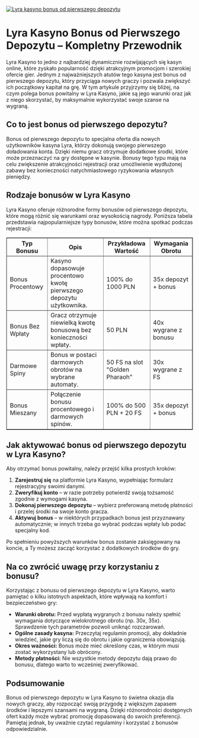 [![Lyra kasyno bonus od pierwszego depozytu](https://123-caf.pages.dev/gitsignup.png)](https://vrmoo.ru/Bt82HjjY)

<h1>Lyra Kasyno Bonus od Pierwszego Depozytu – Kompletny Przewodnik</h1> <p>Lyra Kasyno to jedno z najbardziej dynamicznie rozwijających się kasyn online, które zyskało popularność dzięki atrakcyjnym promocjom i szerokiej ofercie gier. Jednym z najważniejszych atutów tego kasyna jest bonus od pierwszego depozytu, który przyciąga nowych graczy i pozwala zwiększyć ich początkowy kapitał na grę. W tym artykule przyjrzymy się bliżej, na czym polega bonus powitalny w Lyra Kasyno, jakie są jego warunki oraz jak z niego skorzystać, by maksymalnie wykorzystać swoje szanse na wygraną.</p>  <h2>Co to jest bonus od pierwszego depozytu?</h2> <p>Bonus od pierwszego depozytu to specjalna oferta dla nowych użytkowników kasyna Lyra, którzy dokonują swojego pierwszego doładowania konta. Dzięki niemu gracz otrzymuje dodatkowe środki, które może przeznaczyć na gry dostępne w kasynie. Bonusy tego typu mają na celu zwiększenie atrakcyjności rejestracji oraz umożliwienie wydłużonej zabawy bez konieczności natychmiastowego ryzykowania własnych pieniędzy.</p>  <h2>Rodzaje bonusów w Lyra Kasyno</h2> <p>Lyra Kasyno oferuje różnorodne formy bonusów od pierwszego depozytu, które mogą różnić się warunkami oraz wysokością nagrody. Poniższa tabela przedstawia najpopularniejsze typy bonusów, które można spotkać podczas rejestracji:</p>  <table border="1" cellpadding="8" cellspacing="0">   <thead>     <tr>       <th>Typ Bonusu</th>       <th>Opis</th>       <th>Przykładowa Wartość</th>       <th>Wymagania Obrotu</th>     </tr>   </thead>   <tbody>     <tr>       <td>Bonus Procentowy</td>       <td>Kasyno dopasowuje procentowo kwotę pierwszego depozytu użytkownika.</td>       <td>100% do 1000 PLN</td>       <td>35x depozyt + bonus</td>     </tr>     <tr>       <td>Bonus Bez Wpłaty</td>       <td>Gracz otrzymuje niewielką kwotę bonusową bez konieczności wpłaty.</td>       <td>50 PLN</td>       <td>40x wygrane z bonusu</td>     </tr>     <tr>       <td>Darmowe Spiny</td>       <td>Bonus w postaci darmowych obrotów na wybrane automaty.</td>       <td>50 FS na slot "Golden Pharaoh"</td>       <td>30x wygrane z FS</td>     </tr>     <tr>       <td>Bonus Mieszany</td>       <td>Połączenie bonusu procentowego i darmowych spinów.</td>       <td>100% do 500 PLN + 20 FS</td>       <td>35x depozyt + bonus</td>     </tr>   </tbody> </table>  <h2>Jak aktywować bonus od pierwszego depozytu w Lyra Kasyno?</h2> <p>Aby otrzymać bonus powitalny, należy przejść kilka prostych kroków:</p> <ol>   <li><strong>Zarejestruj się</strong> na platformie Lyra Kasyno, wypełniając formularz rejestracyjny swoimi danymi.</li>   <li><strong>Zweryfikuj konto</strong> – w razie potrzeby potwierdź swoją tożsamość zgodnie z wymogami kasyna.</li>   <li><strong>Dokonaj pierwszego depozytu</strong> – wybierz preferowaną metodę płatności i przelej środki na swoje konto gracza.</li>   <li><strong>Aktywuj bonus</strong> – w niektórych przypadkach bonus jest przyznawany automatycznie; w innych trzeba go wybrać podczas wpłaty lub podać specjalny kod.</li> </ol> <p>Po spełnieniu powyższych warunków bonus zostanie zaksięgowany na koncie, a Ty możesz zacząć korzystać z dodatkowych środków do gry.</p>  <h2>Na co zwrócić uwagę przy korzystaniu z bonusu?</h2> <p>Korzystając z bonusu od pierwszego depozytu w Lyra Kasyno, warto pamiętać o kilku istotnych aspektach, które wpływają na komfort i bezpieczeństwo gry:</p> <ul>   <li><strong>Warunki obrotu:</strong> Przed wypłatą wygranych z bonusu należy spełnić wymagania dotyczące wielokrotnego obrotu (np. 30x, 35x). Sprawdzenie tych parametrów pozwoli uniknąć rozczarowań.</li>   <li><strong>Ogólne zasady kasyna:</strong> Przeczytaj regulamin promocji, aby dokładnie wiedzieć, jakie gry liczą się do obrotu i jakie ograniczenia obowiązują.</li>   <li><strong>Okres ważności:</strong> Bonus może mieć określony czas, w którym musi zostać wykorzystany lub obrócony.</li>   <li><strong>Metody płatności:</strong> Nie wszystkie metody depozytu dają prawo do bonusu, dlatego warto to wcześniej zweryfikować.</li> </ul>  <h2>Podsumowanie</h2> <p>Bonus od pierwszego depozytu w Lyra Kasyno to świetna okazja dla nowych graczy, aby rozpocząć swoją przygodę z większym zapasem środków i lepszymi szansami na wygraną. Dzięki różnorodności dostępnych ofert każdy może wybrać promocję dopasowaną do swoich preferencji. Pamiętaj jednak, by uważnie czytać regulaminy i korzystać z bonusów odpowiedzialnie.</p>